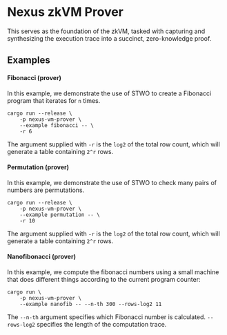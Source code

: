 # Nexus zkVM Prover

This serves as the foundation of the zkVM, tasked with capturing and synthesizing the execution trace into a succinct, zero-knowledge proof.

## Examples

#### Fibonacci (prover)

In this example, we demonstrate the use of STWO to create a Fibonacci program that iterates for `n` times.

```
cargo run --release \
    -p nexus-vm-prover \
    --example fibonacci -- \
    -r 6
```

The argument supplied with `-r` is the `log2` of the total row count, which will generate a table containing `2^r` rows.

#### Permutation (prover)

In this example, we demonstrate the use of STWO to check many pairs of numbers are permutations.

```
cargo run --release \
    -p nexus-vm-prover \
    --example permutation -- \
    -r 10
```

The argument supplied with `-r` is the `log2` of the total row count, which will generate a table containing `2^r` rows.

#### Nanofibonacci (prover)

In this example, we compute the fibonacci numbers using a small machine that does different things according to the current program counter:

```
cargo run \
    -p nexus-vm-prover \
    --example nanofib -- --n-th 300 --rows-log2 11
```

The `--n-th` argument specifies which Fibonacci number is calculated. `--rows-log2` specifies the length of the computation trace.